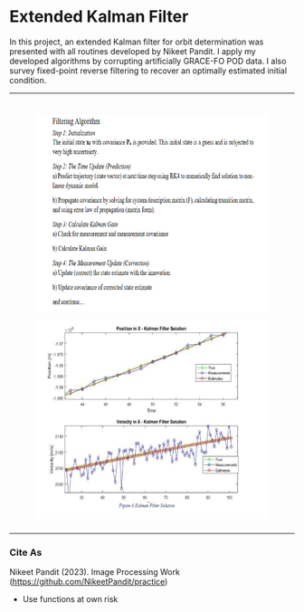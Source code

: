 
# Extended Kalman Filter 

In this project, an extended Kalman filter for orbit determination was presented with all routines developed by Nikeet Pandit. I apply my developed algorithms by corrupting artificially GRACE-FO POD data. I also survey fixed-point reverse filtering to recover an optimally estimated initial condition. 


--------------------------------------------

<div class="container" style="display: inline-block;">  
  <figure>
  <div style="float: left; padding: 8px;">
    <img src='https://github.com/NikeetPandit/projects/blob/main/Extended%20Kalman%20Filter/functions/IM/read_me_IM_1.PNG' width="650" height="350" align="center"/>
  </div>

  <div style="float: right; padding: 8px;">
    <img src='https://github.com/NikeetPandit/projects/blob/main/Extended%20Kalman%20Filter/functions/IM/read_me_IM_2.PNG' width="650" height="350" align="center"/>
  </div>
  </figure>
</div>

--------------------------------------------

### Cite As
Nikeet Pandit (2023). Image Processing Work (https://github.com/NikeetPandit/practice)
* Use functions at own risk
